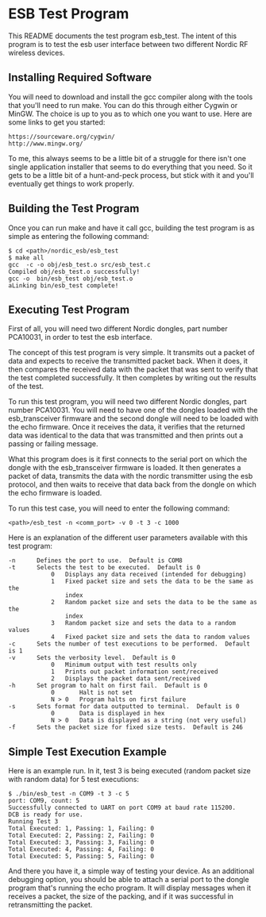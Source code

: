 ESB Test Program
===
This README documents the test program esb_test.  The intent of this program is to test the esb user interface between two different Nordic RF wireless devices.

Installing Required Software
---
You will need to download and install the gcc compiler along with the tools that you'll need to run make. You can do this through either Cygwin or MinGW.  The choice is up to you as to which one you want to use.  Here are some links to get you started:
```
https://sourceware.org/cygwin/
http://www.mingw.org/
```
To me, this always seems to be a little bit of a struggle for there isn't one single application installer that seems to do everything that you need.  So it gets to be a little bit of a hunt-and-peck process, but stick with it and you'll eventually get things to work properly.

Building the Test Program
---
Once you can run make and have it call gcc, building the test program is as simple as entering the following command:
```
$ cd <path>/nordic_esb/esb_test
$ make all
gcc  -c -o obj/esb_test.o src/esb_test.c
Compiled obj/esb_test.o successfully!
gcc -o  bin/esb_test obj/esb_test.o
aLinking bin/esb_test complete!
```

Executing Test Program
---
First of all, you will need two different Nordic dongles, part number PCA10031, in order to test the esb interface.

The concept of this test program is very simple.  It transmits out a packet of data and expects to receive the transmitted packet back.  When it does, it then compares the received data with the packet that was sent to verify that the test completed successfully.  It then completes by writing out the results of the test.

To run this test program, you will need two different Nordic dongles, part number PCA10031.  You will need to have one of the dongles loaded with the esb_transceiver firmware and the second dongle will need to be loaded with the echo firmware.  Once it receives the data, it verifies that the returned data was identical to the data that was transmitted and then prints out a passing or failing message.  

What this program does is it first connects to the serial port on which the dongle with the esb_transceiver firmware is loaded. It then generates a packet of data, transmits the data with the nordic transmitter using the esb protocol, and then waits to receive that data back from the dongle on which the echo firmware is loaded.  

To run this test case, you will need to enter the following command:
```
<path>/esb_test -n <comm_port> -v 0 -t 3 -c 1000
```
Here is an explanation of the different user parameters available with this test 
program:
```
-n      Defines the port to use.  Default is COM8
-t      Selects the test to be executed.  Default is 0
            0   Displays any data received (intended for debugging)
            1   Fixed packet size and sets the data to be the same as the 
                index
            2   Random packet size and sets the data to be the same as the 
                index
            3   Random packet size and sets the data to a random values
            4   Fixed packet size and sets the data to random values
-c      Sets the number of test executions to be performed.  Default is 1
-v      Sets the verbosity level.  Default is 0
            0   Minimum output with test results only
            1   Prints out packet information sent/received
            2   Displays the packet data sent/received
-h      Set program to halt on first fail.  Default is 0
            0       Halt is not set
            N > 0   Program halts on first failure
-s      Sets format for data outputted to terminal.  Default is 0
            0       Data is displayed in hex
            N > 0   Data is displayed as a string (not very useful)
-f      Sets the packet size for fixed size tests.  Default is 246
```

Simple Test Execution Example
---
Here is an example run.  In it, test 3 is being executed (random packet size with random data) for 5 test executions:
```
$ ./bin/esb_test -n COM9 -t 3 -c 5
port: COM9, count: 5
Successfully connected to UART on port COM9 at baud rate 115200.
DCB is ready for use.
Running Test 3
Total Executed: 1, Passing: 1, Failing: 0
Total Executed: 2, Passing: 2, Failing: 0
Total Executed: 3, Passing: 3, Failing: 0
Total Executed: 4, Passing: 4, Failing: 0
Total Executed: 5, Passing: 5, Failing: 0
```

And there you have it, a simple way of testing your device.  As an additional debugging option, you should be able to attach a serial port to the dongle program that's running the echo program.  It will display messages when it receives a packet, the size of the packing, and if it was successful in retransmitting the packet. 